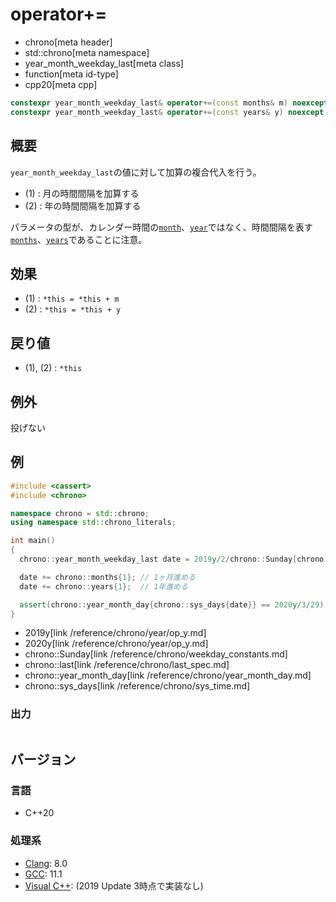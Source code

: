 # operator+=
* chrono[meta header]
* std::chrono[meta namespace]
* year_month_weekday_last[meta class]
* function[meta id-type]
* cpp20[meta cpp]

```cpp
constexpr year_month_weekday_last& operator+=(const months& m) noexcept; // (1) C++20
constexpr year_month_weekday_last& operator+=(const years& y) noexcept;  // (2) C++20
```

## 概要
`year_month_weekday_last`の値に対して加算の複合代入を行う。

- (1) : 月の時間間隔を加算する
- (2) : 年の時間間隔を加算する

パラメータの型が、カレンダー時間の[`month`](/reference/chrono/month.md)、[`year`](/reference/chrono/year.md)ではなく、時間間隔を表す[`months`](/reference/chrono/duration_aliases.md)、[`years`](/reference/chrono/duration_aliases.md)であることに注意。


## 効果
- (1) : `*this = *this + m`
- (2) : `*this = *this + y`


## 戻り値
- (1), (2) : `*this`


## 例外
投げない


## 例
```cpp example
#include <cassert>
#include <chrono>

namespace chrono = std::chrono;
using namespace std::chrono_literals;

int main()
{
  chrono::year_month_weekday_last date = 2019y/2/chrono::Sunday[chrono::last];

  date += chrono::months{1}; // 1ヶ月進める
  date += chrono::years{1};  // 1年進める

  assert(chrono::year_month_day{chrono::sys_days{date}} == 2020y/3/29);
}
```
* 2019y[link /reference/chrono/year/op_y.md]
* 2020y[link /reference/chrono/year/op_y.md]
* chrono::Sunday[link /reference/chrono/weekday_constants.md]
* chrono::last[link /reference/chrono/last_spec.md]
* chrono::year_month_day[link /reference/chrono/year_month_day.md]
* chrono::sys_days[link /reference/chrono/sys_time.md]

### 出力
```
```

## バージョン
### 言語
- C++20

### 処理系
- [Clang](/implementation.md#clang): 8.0
- [GCC](/implementation.md#gcc): 11.1
- [Visual C++](/implementation.md#visual_cpp): (2019 Update 3時点で実装なし)
